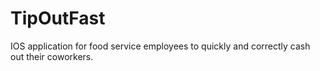 # TipOutFast
IOS application for food service employees to quickly and correctly cash out their coworkers.
